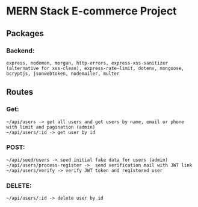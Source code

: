 # MERN Stack E-commerce Project

## Packages 
   ### Backend: 
    express, nodemon, morgan, http-errors, express-xss-sanitizer (alternative for xss-clean), express-rate-limit, dotenv, mongoose, bcryptjs, jsonwebtoken, nodemailer, multer


## Routes 
   ### Get: 
    ~/api/users -> get all users and get users by name, email or phone with limit and pagination (admin)
    ~/api/users/:id -> get user by id 
   ### POST: 
    ~/api/seed/users -> seed initial fake data for users (admin)
    ~/api/users/process-register ->  send verification mail with JWT link 
    ~/api/users/verify -> verify JWT token and registered user
   ### DELETE: 
    ~/api/users/:id -> delete user by id 
